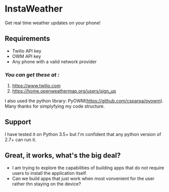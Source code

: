 # InstaWeather
Get real time weather updates on your phone!




## Requirements

* Twilio API key
* OWM API key
* Any phone with a valid network provider


### _You can get these at :_

1. https://www.twilio.com
2. https://home.openweathermap.org/users/sign_up

I also used the python library: PyOWM(https://github.com/csparpa/pyowm). Many thanks for simplyfying my code structure.


## Support

I have tested it on Python 3.5+ but I'm confident that any python version of 2.7+ can run it.

## Great, it works, what's the big deal?

* I am trying to explore the capabilities of building apps that do not require users to install the application itself. 
* Can we build apps that just work when most vonvenient for the user rather thn staying on the device?
